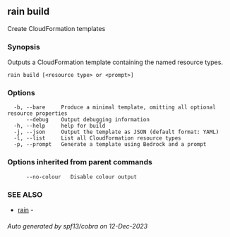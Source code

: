 ## rain build

Create CloudFormation templates

### Synopsis

Outputs a CloudFormation template containing the named resource types.

```
rain build [<resource type> or <prompt>]
```

### Options

```
  -b, --bare     Produce a minimal template, omitting all optional resource properties
      --debug    Output debugging information
  -h, --help     help for build
  -j, --json     Output the template as JSON (default format: YAML)
  -l, --list     List all CloudFormation resource types
  -p, --prompt   Generate a template using Bedrock and a prompt
```

### Options inherited from parent commands

```
      --no-colour   Disable colour output
```

### SEE ALSO

* [rain](index.md)	 - 

###### Auto generated by spf13/cobra on 12-Dec-2023
